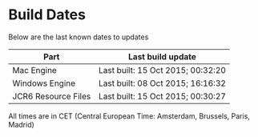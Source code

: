 # Build Dates

Below are the last known dates to updates

Part | Last build update
-----|-----
Mac Engine | Last built: 15 Oct 2015; 00:32:20
Windows Engine | Last built: 08 Oct 2015; 16:16:32
JCR6 Resource Files | Last built: 15 Oct 2015; 00:30:27
All times are in CET (Central European Time: Amsterdam, Brussels, Paris, Madrid)



